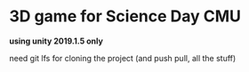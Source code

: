 # 3D game for Science Day CMU

**using unity 2019.1.5 only**

need git lfs for cloning the project (and push pull, all the stuff)
